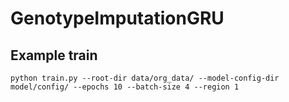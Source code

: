 # GenotypeImputationGRU

## Example train
```
python train.py --root-dir data/org_data/ --model-config-dir model/config/ --epochs 10 --batch-size 4 --region 1
```
